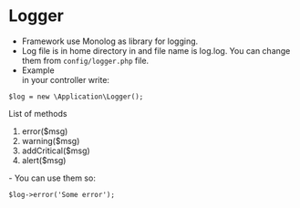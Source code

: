 # Logger

- Framework use Monolog as library for logging.
- Log file is in home directory in and file name is log.log. You can change them from `config/logger.php` file.
- Example <br>
in your controller write:
<pre><code>$log = new \Application\Logger();</code></pre>

List of methods
<ol>
<li>error($msg)</li>
<li>warning($msg)</li>
<li>addCritical($msg)</li>
<li>alert($msg)
</ol>
- You can use them so:

<pre><code>$log->error('Some error');</code></pre>